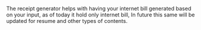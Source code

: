 The receipt generator helps with having your internet bill 
generated based on your input, 
as of today it hold only internet bill,
In future this same will be updated 
for resume and other types of contents.
